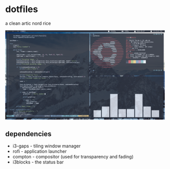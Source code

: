 # dotfiles
a clean artic nord rice

![](rice.png)

## dependencies
* i3-gaps  - tiling window manager
* rofi     - application launcher
* compton  - compositor (used for transparency and fading)
* i3blocks - the status bar
